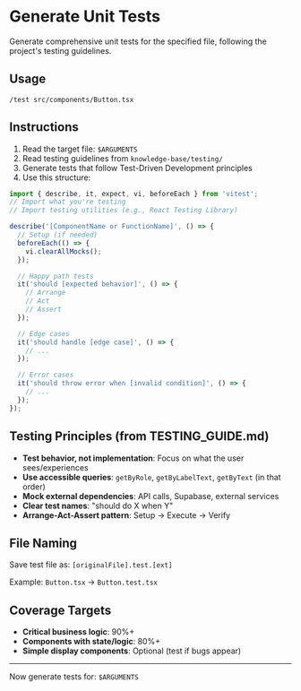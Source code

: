 # Generate Unit Tests

Generate comprehensive unit tests for the specified file, following the project's testing guidelines.

## Usage
```
/test src/components/Button.tsx
```

## Instructions

1. Read the target file: `$ARGUMENTS`
2. Read testing guidelines from `knowledge-base/testing/`
3. Generate tests that follow Test-Driven Development principles
4. Use this structure:

```typescript
import { describe, it, expect, vi, beforeEach } from 'vitest';
// Import what you're testing
// Import testing utilities (e.g., React Testing Library)

describe('[ComponentName or FunctionName]', () => {
  // Setup (if needed)
  beforeEach(() => {
    vi.clearAllMocks();
  });

  // Happy path tests
  it('should [expected behavior]', () => {
    // Arrange
    // Act
    // Assert
  });

  // Edge cases
  it('should handle [edge case]', () => {
    // ...
  });

  // Error cases
  it('should throw error when [invalid condition]', () => {
    // ...
  });
});
```

## Testing Principles (from TESTING_GUIDE.md)

- **Test behavior, not implementation**: Focus on what the user sees/experiences
- **Use accessible queries**: `getByRole`, `getByLabelText`, `getByText` (in that order)
- **Mock external dependencies**: API calls, Supabase, external services
- **Clear test names**: "should do X when Y"
- **Arrange-Act-Assert pattern**: Setup → Execute → Verify

## File Naming
Save test file as: `[originalFile].test.[ext]`

Example: `Button.tsx` → `Button.test.tsx`

## Coverage Targets
- **Critical business logic**: 90%+
- **Components with state/logic**: 80%+
- **Simple display components**: Optional (test if bugs appear)

---

Now generate tests for: `$ARGUMENTS`
